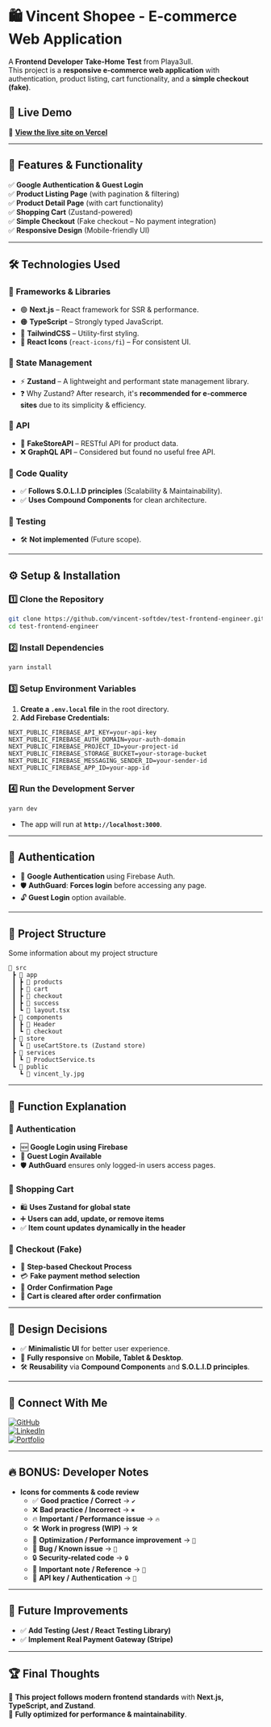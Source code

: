 # 🛍️ Vincent Shopee - E-commerce Web Application

A **Frontend Developer Take-Home Test** from Playa3ull.  
This project is a **responsive e-commerce web application** with authentication, product listing, cart functionality, and a **simple checkout (fake)**.

## 🚀 **Live Demo**
🔗 **[View the live site on Vercel](https://test-frontend-engineer-lemon.vercel.app/)**  

---

## 📌 **Features & Functionality**
✅ **Google Authentication & Guest Login**  
✅ **Product Listing Page** (with pagination & filtering)  
✅ **Product Detail Page** (with cart functionality)  
✅ **Shopping Cart** (Zustand-powered)  
✅ **Simple Checkout** (Fake checkout – No payment integration)  
✅ **Responsive Design** (Mobile-friendly UI)  

---

## 🛠️ **Technologies Used**
### 🔹 **Frameworks & Libraries**
- 🟢 **Next.js** – React framework for SSR & performance.
- 🟠 **TypeScript** – Strongly typed JavaScript.
- 🔵 **TailwindCSS** – Utility-first styling.
- 🎨 **React Icons** (`react-icons/fi`) – For consistent UI.

### 🔹 **State Management**
- ⚡ **Zustand** – A lightweight and performant state management library.
- ❓ Why Zustand? After research, it's **recommended for e-commerce sites** due to its simplicity & efficiency.

### 🔹 **API**
- 🔗 **FakeStoreAPI** – RESTful API for product data.
- ❌ **GraphQL API** – Considered but found no useful free API.

### 🔹 **Code Quality**
- ✅ **Follows S.O.L.I.D principles** (Scalability & Maintainability).
- ✅ **Uses Compound Components** for clean architecture.

### 🔹 **Testing**
- 🛠️ **Not implemented** (Future scope).

---

## ⚙️ **Setup & Installation**
### 1️⃣ **Clone the Repository**
```sh
git clone https://github.com/vincent-softdev/test-frontend-engineer.git
cd test-frontend-engineer
```

### 2️⃣ **Install Dependencies**
```sh
yarn install
```

### 3️⃣ **Setup Environment Variables**
1. **Create a `.env.local` file** in the root directory.
2. **Add Firebase Credentials:**
```env
NEXT_PUBLIC_FIREBASE_API_KEY=your-api-key
NEXT_PUBLIC_FIREBASE_AUTH_DOMAIN=your-auth-domain
NEXT_PUBLIC_FIREBASE_PROJECT_ID=your-project-id
NEXT_PUBLIC_FIREBASE_STORAGE_BUCKET=your-storage-bucket
NEXT_PUBLIC_FIREBASE_MESSAGING_SENDER_ID=your-sender-id
NEXT_PUBLIC_FIREBASE_APP_ID=your-app-id
```

### 4️⃣ **Run the Development Server**
```sh
yarn dev
```
- The app will run at **`http://localhost:3000`**.

---

## 🔐 **Authentication**
- 🔑 **Google Authentication** using Firebase Auth.
- 🛡 **AuthGuard**: **Forces login** before accessing any page.
- 🔓 **Guest Login** option available.

---

## 📖 **Project Structure**
Some information about my project structure
```
📂 src
 ┣ 📂 app
 ┃ ┣ 📂 products
 ┃ ┣ 📂 cart
 ┃ ┣ 📂 checkout
 ┃ ┣ 📂 success
 ┃ ┗ 📜 layout.tsx
 ┣ 📂 components
 ┃ ┣ 📂 Header
 ┃ ┗ 📂 checkout
 ┣ 📂 store
 ┃ ┗ 📜 useCartStore.ts (Zustand store)
 ┣ 📂 services
 ┃ ┗ 📜 ProductService.ts
 ┗ 📂 public
   ┗ 📜 vincent_ly.jpg
```

---

## 📜 **Function Explanation**
### 🔹 **Authentication**
- 🆕 **Google Login using Firebase**
- 🚀 **Guest Login Available**
- 🛡 **AuthGuard** ensures only logged-in users access pages.

### 🔹 **Shopping Cart**
- 🛍 **Uses Zustand for global state**
- ➕ **Users can add, update, or remove items**
- ✅ **Item count updates dynamically in the header**

### 🔹 **Checkout (Fake)**
- 🛒 **Step-based Checkout Process**
- 💳 **Fake payment method selection**
- 🎉 **Order Confirmation Page**
- 🧹 **Cart is cleared after order confirmation**

---

## 🎨 **Design Decisions**
- ✅ **Minimalistic UI** for better user experience.
- 📱 **Fully responsive** on **Mobile, Tablet & Desktop**.
- 🛠 **Reusability** via **Compound Components** and **S.O.L.I.D principles**.

---

## 🔗 **Connect With Me**
[![GitHub](https://img.shields.io/badge/-GitHub-333?style=for-the-badge&logo=github&logoColor=white)](https://github.com/vincent-softdev)  
[![LinkedIn](https://img.shields.io/badge/-LinkedIn-blue?style=for-the-badge&logo=linkedin)](https://www.linkedin.com/in/the-vinh-ly/)  
[![Portfolio](https://img.shields.io/badge/-Portfolio-black?style=for-the-badge&logo=vercel)](https://vincently.dev)  

---

## 🔥 **BONUS: Developer Notes**
- **Icons for comments & code review**
  - ✅ **Good practice / Correct** → `✔`
  - ❌ **Bad practice / Incorrect** → `✖`
  - 🔥 **Important / Performance issue** → `🔥`
  - 🛠 **Work in progress (WIP)** → `🛠`
  - 🚀 **Optimization / Performance improvement** → `🚀`
  - 🐞 **Bug / Known issue** → `🐞`
  - 🔒 **Security-related code** → `🔒`
  - 📌 **Important note / Reference** → `📌`
  - 🔑 **API key / Authentication** → `🔑`

---

## 📢 **Future Improvements**
- ✅ **Add Testing (Jest / React Testing Library)**
- ✅ **Implement Real Payment Gateway (Stripe)**

---

## 🏆 **Final Thoughts**
🎯 **This project follows modern frontend standards** with **Next.js, TypeScript, and Zustand**.  
🎯 **Fully optimized for performance & maintainability**.  
